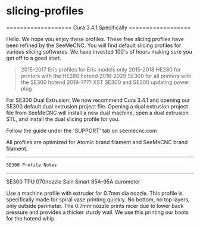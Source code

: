 # slicing-profiles

=================== Cura 3.4.1 Specifically  ==================

Hello.  We hope you enjoy these profiles.  These free slicing profiles have been refined by the SeeMeCNC.  You will find default slicing profiles for various slicing softwares.  We have invested 100's of hours making sure you get off to a good start. 


> 2015-2017 Eris profiles for Eris models only
> 2015-2018 HE280 for printers with the HE280 hotend
> 2018-2029 SE300 for all printers with the SE300 hotend
> 2019-???? XST SE300 and SE300 updating power plug 


For SE300 Dual Extrusion:
We now recommend Cura 3.4.1 and opening our SE300 default dual extrusion project file.  Opening a dual extrusion project file from SeeMeCNC will install a new dual machine, open a dual extrusion STL, and install the dual slicing profile for you.

Follow the guide under the 'SUPPORT' tab on seemecnc.com

All profiles are optimized for Atomic brand filament and SeeMeCNC brand filament.



--------------------------
    SE300 Profile Notes
--------------------------

SE300 TPU 070nozzle Sain Smart 85A-95A durometer

Use a machine profile with extruder for 0.7mm dia nozzle. This profile is specifically made for spiral vase printing quickly. No bottom, no top layers, only outside perimeter. The 0.7mm nozzle prints nicer due to lower back pressure and provides a thicker sturdy wall. We use this printing our boots for the hotend whip.

